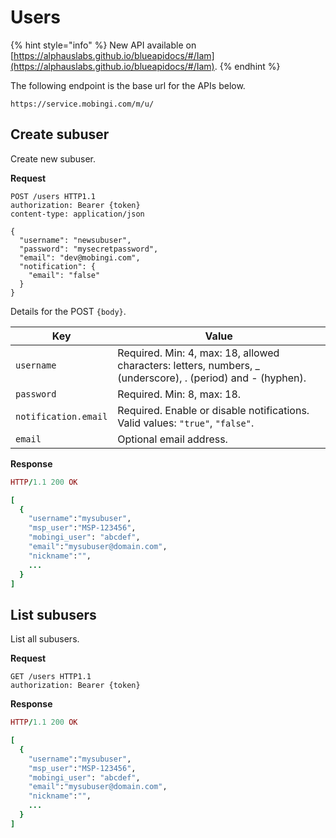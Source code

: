 # Users

{% hint style="info" %}
New API available on [https://alphauslabs.github.io/blueapidocs/#/Iam](https://alphauslabs.github.io/blueapidocs/#/Iam).
{% endhint %}

The following endpoint is the base url for the APIs below.

```
https://service.mobingi.com/m/u/
```

## Create subuser

Create new subuser.

**Request**

```http
POST /users HTTP1.1
authorization: Bearer {token}
content-type: application/json

{
  "username": "newsubuser",
  "password": "mysecretpassword",
  "email": "dev@mobingi.com",
  "notification": {
    "email": "false"
  }
}
```

Details for the POST `{body}`.

| Key                  | Value                                                                                                        |
| -------------------- | ------------------------------------------------------------------------------------------------------------ |
| `username`           | Required. Min: 4, max: 18, allowed characters: letters, numbers, \_ (underscore), . (period) and - (hyphen). |
| `password`           | Required. Min: 8, max: 18.                                                                                   |
| `notification.email` | Required. Enable or disable notifications. Valid values: `"true"`, `"false"`.                                |
| `email`              | Optional email address.                                                                                      |

**Response**

```ruby
HTTP/1.1 200 OK

[
  {
    "username":"mysubuser",
    "msp_user":"MSP-123456",
    "mobingi_user": "abcdef",
    "email":"mysubuser@domain.com",
    "nickname":"",
    ...
  }
]
```

## List subusers

List all subusers.

**Request**

```http
GET /users HTTP1.1
authorization: Bearer {token}
```

**Response**

```ruby
HTTP/1.1 200 OK

[
  {
    "username":"mysubuser",
    "msp_user":"MSP-123456",
    "mobingi_user": "abcdef",
    "email":"mysubuser@domain.com",
    "nickname":"",
    ...
  }
]
```
